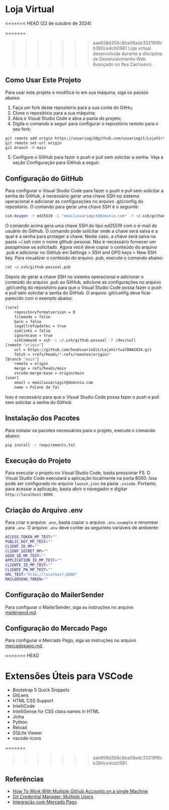 # Loja Virtual

<<<<<<< HEAD
(22 de outubro de 2024)

=======
>>>>>>> aae658d356c8ba08adc33219f8cb390ce4cb0981
Loja virtual desenvolvida durante a disciplina de Desenvolvimento Web Avançado no Ifes Cachoeiro.

## Como Usar Este Projeto

Para usar este projeto e modificá-lo em sua máquina, siga os passos abaixo:

1. Faça um fork deste repositório para a sua conta do GitHu;
2. Clone o repositório para a sua máquina;
3. Abra o Visual Studio Code e abra a pasta do projeto;
4. Digite o comando a seguir para configurar o repositório remoto para o seu fork:

```bash
git remote add origin https://usuariogit@github.com/usuariogit/LojaVirtualDWA2024.git
git remote set-url origin
git branch -M main
```

5. Configure o GitHub para fazer o push e pull sem solicitar a senha. Veja a seção Configuração para GitHub a seguir.

## Configuração do GitHub

Para configurar o Visual Studio Code para fazer o push e pull sem solicitar a senha do GitHub, é necessário gerar uma chave SSH no sistema operacional e adicionar as configurações no arquivo .git/config do repositório. O comando para gerar uma chave SSH é o seguinte:

```bash
ssh-keygen -t ed25519 -C "emailusuariogit@dominio.com" -f ~/.ssh/github-pessoal
```

O comando acima gera uma chave SSH do tipo ed25519 com o e-mail do usuário do GitHub. O comando pode solicitar onde a chave será salva e a qual é a senha para proteger a chave. Neste caso, a chave será salva na pasta ~/.ssh com o nome github-pessoal. Não é necessário fornecer um *passphrase* se solicitado. Agora você deve copiar o conteúdo do arquivo .pub e adicionar no GitHub em Settings > SSH and GPG keys > New SSH key. Para visualizar o conteúdo do arquivo .pub, execute o comando abaixo:

```bash
cat ~/.ssh/github-pessoal.pub
```

Depois de gerar a chave SSH no sistema operacional e adicionar o conteúdo do arquivo .pub ao GitHub, adicione as configurações no arquivo .git/config do repositório para que o Visual Studio Code possa fazer o push e pull sem solicitar a senha do GitHub. O arquivo .git/config deve ficar parecido com o exemplo abaixo:

```bash
[core]
    repositoryformatversion = 0
    filemode = false
    bare = false
    logallrefupdates = true
    symlinks = false
    ignorecase = true
    sshCommand = ssh -i ~/.ssh/github-pessoal -F /dev/null
[remote "origin"]
    url = https://github.com/SeuUsuarioGit/LojaVirtualDWA2024.git
    fetch = +refs/heads/*:refs/remotes/origin/*
[branch "main"]
    remote = origin
    merge = refs/heads/main
    vscode-merge-base = origin/main
[user]
    email = emailusuariogit@dominio.com
    name = Fulano de Tal
```

Isso é necessário para que o Visual Studio Code possa fazer o push e pull sem solicitar a senha do GitHub.

## Instalação dos Pacotes

Para instalar os pacotes necessários para o projeto, execute o comando abaixo:

```bash
pip install -r requirements.txt
```

## Execução do Projeto

Para executar o projeto no Visual Studio Code, basta pressionar F5. O Visual Studio Code executará a aplicação localmente na porta 8000. Isso pode ser configurado no arquivo `launch.json` na pasta `.vscode`. Portanto, para acessar a aplicação, basta abrir o navegador e digitar `http://localhost:8000`.

## Criação do Arquivo .env

Para criar o arquivo `.env`, basta copiar o arquivo `.env.example` e renomear para `.env`. O arquivo `.env` deve conter as seguintes variáveis de ambiente:

```bash
ACCESS_TOKEN_MP_TEST=""
PUBLIC_KEY_MP_TEST=""
CLIENT_ID_MP=""
CLIENT_SECRET_MP=""
USER_ID_MP_TEST=""
APPLICATION_ID_MP_TEST=""
CLIENTE_ID_MP_TEST=""
CLIENTE_PW_MP_TEST=""
URL_TEST="http://localhost:8000"
MAILERSEND_TOKEN=""
```

## Configuração do MailerSender

Para configurar o MailerSender, siga as instruções no arquivo [mailersend.md](mailersend.md).

## Configuração do Mercado Pago

Para configurar o Mercado Pago, siga as instruções no arquivo [mercadopago.md](mercadopago.md).

<<<<<<< HEAD
# Extensões Úteis para VSCode

 - Bootstrap 5 Quick Snippets
 - GitLens
 - HTML CSS Support
 - IntelliCode
 - IntelliSense for CSS class names in HTML
 - Jinha
 - Python
 - Reload
 - SQLite Viewer
 - vscode-icons

=======
>>>>>>> aae658d356c8ba08adc33219f8cb390ce4cb0981
## Referências

- [How To Work With Multiple Github Accounts on a single Machine](https://gist.github.com/rahularity/86da20fe3858e6b311de068201d279e3)
- [Git Credential Manager: Multiple Users](https://github.com/git-ecosystem/git-credential-manager/blob/main/docs/multiple-users.md)
- [Integração com Mercado Pago](https://github.com/mercadopago/sdk-python)